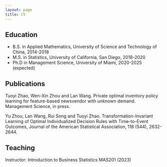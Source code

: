 ```yaml
---
layout: page
title: CV
---
```


Education
------
* B.S. in Applied Mathematics, University of Science and Technology of China, 2014-2018
* M.S. in Statistics, University of California, San Diego, 2018-2020
* Ph.D in Management Science, University of Miami, 2020-2025 (expected)

Publications
------
Tuoyi Zhao, Wen-Xin Zhou and Lan Wang. Private optimal inventory policy learning for feature-based newsvendor with unknown demand. Management Science, in press.

Yu Zhou, Lan Wang, Rui Song and Tuoyi Zhao. Transformation-Invariant Learning of Optimal Individualized Decision Rules with Time-to-Event Outcomes, Journal of the American Statistical Association, 118 (544), 2632-2644.

Teaching
------
Instructor: Introduction to Business Statistics MAS201 (2023)
